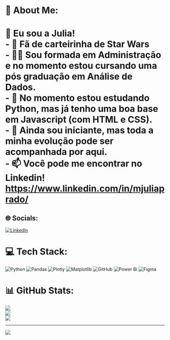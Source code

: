 # 💫 About Me:
# 👋 Eu sou a Julia!<br>- 🚀 Fã de carteirinha de Star Wars<br>- 👩‍🎓 Sou formada em Administração e no momento estou cursando uma pós graduação em Análise de Dados.<br>- 👀 No momento estou estudando Python, mas já tenho uma boa base em Javascript (com HTML e CSS).<br>- 🌱 Ainda sou iniciante, mas toda a minha evolução pode ser acompanhada por aqui.<br>- 📫 Você pode me encontrar no Linkedin! https://www.linkedin.com/in/mjuliaprado/


## 🌐 Socials:
[![LinkedIn](https://img.shields.io/badge/LinkedIn-%230077B5.svg?logo=linkedin&logoColor=white)](https://linkedin.com/in/mjuliaprado) 

# 💻 Tech Stack:
![Python](https://img.shields.io/badge/python-3670A0?style=for-the-badge&logo=python&logoColor=ffdd54) ![Pandas](https://img.shields.io/badge/pandas-%23150458.svg?style=for-the-badge&logo=pandas&logoColor=white) ![Plotly](https://img.shields.io/badge/Plotly-%233F4F75.svg?style=for-the-badge&logo=plotly&logoColor=white) ![Matplotlib](https://img.shields.io/badge/Matplotlib-%23ffffff.svg?style=for-the-badge&logo=Matplotlib&logoColor=black) ![GitHub](https://img.shields.io/badge/github-%23121011.svg?style=for-the-badge&logo=github&logoColor=white) ![Power Bi](https://img.shields.io/badge/power_bi-F2C811?style=for-the-badge&logo=powerbi&logoColor=black) ![Figma](https://img.shields.io/badge/figma-%23F24E1E.svg?style=for-the-badge&logo=figma&logoColor=white)
# 📊 GitHub Stats:
![](https://github-readme-stats.vercel.app/api?username=juliaprado99&theme=gruvbox_light&hide_border=false&include_all_commits=false&count_private=false)<br/>
![](https://github-readme-streak-stats.herokuapp.com/?user=juliaprado99&theme=gruvbox_light&hide_border=false)<br/>
![](https://github-readme-stats.vercel.app/api/top-langs/?username=juliaprado99&theme=gruvbox_light&hide_border=false&include_all_commits=false&count_private=false&layout=compact)

---
[![](https://visitcount.itsvg.in/api?id=juliaprado99&icon=0&color=0)](https://visitcount.itsvg.in)

<!-- Proudly created with GPRM ( https://gprm.itsvg.in ) -->
<!---
Juliaprado99/Juliaprado99 is a ✨ special ✨ repository because its `README.md` (this file) appears on your GitHub profile.
You can click the Preview link to take a look at your changes.
--->
